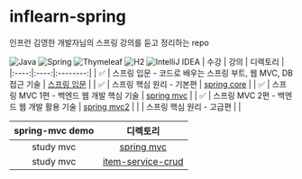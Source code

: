 # inflearn-spring
인프런 김영한 개발자님의 스프링 강의를 듣고 정리하는 repo

![Java](https://img.shields.io/badge/java-%23ED8B00.svg?style=for-the-badge&logo=java&logoColor=white)
![Spring](https://img.shields.io/badge/spring-%236DB33F.svg?style=for-the-badge&logo=spring&logoColor=white)
![Thymeleaf](https://img.shields.io/badge/Thymeleaf-%23005C0F.svg?style=for-the-badge&logo=Thymeleaf&logoColor=white)
![H2](https://img.shields.io/badge/H2-%230A0FF9.svg?style=for-the-badge&logo=H2&logoColor=white)
![IntelliJ IDEA](https://img.shields.io/badge/IntelliJIDEA-9000D3.svg?style=for-the-badge&logo=intellij-idea&logoColor=white)
| 수강 | 강의 | 디렉토리 |
|:----:|:----:|:--------:|
| ✅ | 스프링 입문 - 코드로 배우는 스프링 부트, 웹 MVC, DB 접근 기술 | [스프링 입문](https://github.com/subinmun1997/inflearn-spring) |
| ✅ | 스프링 핵심 원리 - 기본편 | [spring core](https://github.com/subinmun1997/inflearn-spring-core) |
| ✅ | 스프링 MVC 1편 - 백엔드 웹 개발 핵심 기술 | [spring mvc](https://github.com/subinmun1997/inflearn-spring-mvc) |
| ✅ | 스프링 MVC 2편 - 백엔드 웹 개발 활용 기술 | [spring mvc2](https://github.com/subinmun1997/inflearn-spring-mvc2) |
|  | 스프링 핵심 원리 - 고급편 |  |


| spring-mvc demo | 디렉토리 |
|:---------------:|:--------:|
| study mvc | [spring mvc](https://github.com/subinmun1997/springmvc-demo) |
| study mvc | [item-service-crud](https://github.com/subinmun1997/springmvc-basic-crud) |
